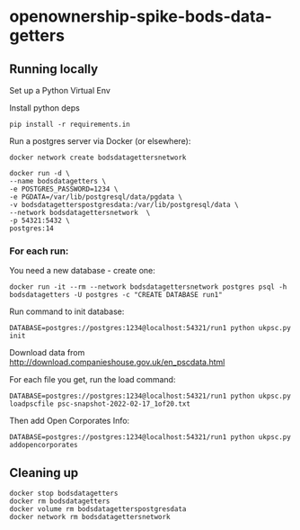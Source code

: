 # openownership-spike-bods-data-getters

## Running locally

Set up a Python Virtual Env

Install python deps

    pip install -r requirements.in 

Run a postgres server via Docker (or elsewhere):

    docker network create bodsdatagettersnetwork

    docker run -d \
    --name bodsdatagetters \
    -e POSTGRES_PASSWORD=1234 \
    -e PGDATA=/var/lib/postgresql/data/pgdata \
    -v bodsdatagetterspostgresdata:/var/lib/postgresql/data \
    --network bodsdatagettersnetwork  \
    -p 54321:5432 \
    postgres:14

### For each run:

You need a new database - create one:

    docker run -it --rm --network bodsdatagettersnetwork postgres psql -h bodsdatagetters -U postgres -c "CREATE DATABASE run1"

Run command to init database:

    DATABASE=postgres://postgres:1234@localhost:54321/run1 python ukpsc.py init

Download data from http://download.companieshouse.gov.uk/en_pscdata.html

For each  file you get, run the load command:


    DATABASE=postgres://postgres:1234@localhost:54321/run1 python ukpsc.py loadpscfile psc-snapshot-2022-02-17_1of20.txt

Then add Open Corporates Info:

    DATABASE=postgres://postgres:1234@localhost:54321/run1 python ukpsc.py addopencorporates



## Cleaning up

    docker stop bodsdatagetters
    docker rm bodsdatagetters
    docker volume rm bodsdatagetterspostgresdata
    docker network rm bodsdatagettersnetwork


